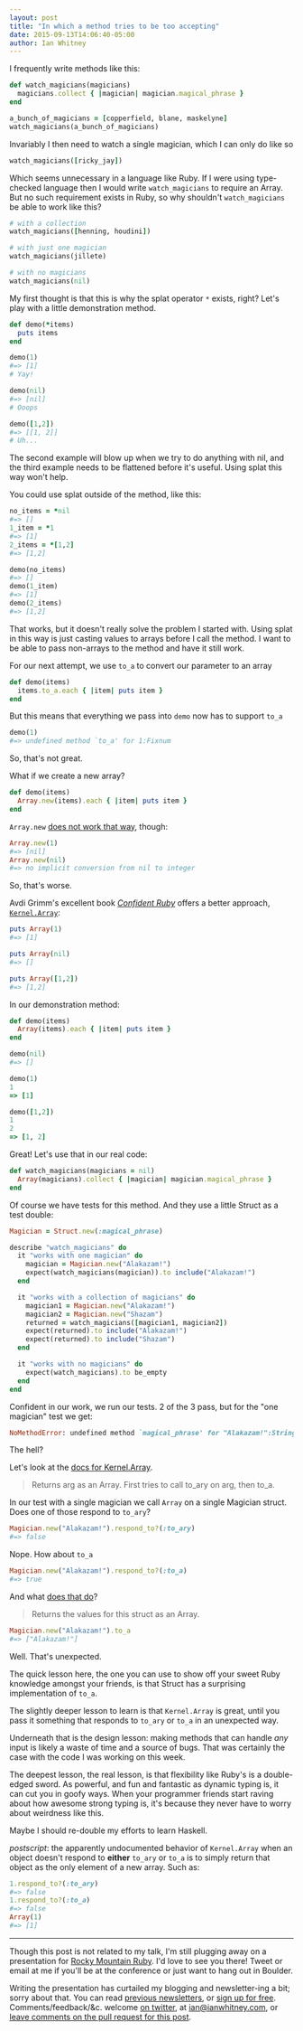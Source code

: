 ```yaml
---
layout: post
title: "In which a method tries to be too accepting"
date: 2015-09-13T14:06:40-05:00
author: Ian Whitney
---
```


I frequently write methods like this:

```ruby
def watch_magicians(magicians)
  magicians.collect { |magician| magician.magical_phrase }
end

a_bunch_of_magicians = [copperfield, blane, maskelyne]
watch_magicians(a_bunch_of_magicians)
```

Invariably I then need to watch a single magician, which I can only do like so

```ruby
watch_magicians([ricky_jay])
```

Which seems unnecessary in a language like Ruby. If I were using type-checked language then I would write `watch_magicians` to require an Array. But no such requirement exists in Ruby, so why shouldn't `watch_magicians` be able to work like this?

```ruby
# with a collection
watch_magicians([henning, houdini])

# with just one magician
watch_magicians(jillete)

# with no magicians
watch_magicians(nil)
```

<!--break-->

My first thought is that this is why the splat operator `*` exists, right? Let's play with a little demonstration method.

```ruby
def demo(*items)
  puts items
end

demo(1)
#=> [1]
# Yay!

demo(nil)
#=> [nil]
# Ooops

demo([1,2])
#=> [[1, 2]]
# Uh...
```

The second example will blow up when we try to do anything with nil, and the third example needs to be flattened before it's useful. Using splat this way won't help.

You could use splat outside of the method, like this:

```ruby
no_items = *nil
#=> []
1_item = *1
#=> [1]
2_items = *[1,2]
#=> [1,2]

demo(no_items)
#=> []
demo(1_item)
#=> [1]
demo(2_items)
#=> [1,2]
```

That works, but it doesn't really solve the problem I started with. Using splat in this way is just casting values to arrays before I call the method. I want to be able to pass non-arrays to the method and have it still work.

For our next attempt, we use `to_a` to convert our parameter to an array

```ruby
def demo(items)
  items.to_a.each { |item| puts item }
end
```

But this means that everything we pass into `demo` now has to support `to_a`

```ruby
demo(1)
#=> undefined method `to_a' for 1:Fixnum
```

So, that's not great.

What if we create a new array?

```ruby
def demo(items)
  Array.new(items).each { |item| puts item }
end
```

`Array.new` [does not work that way](http://ruby-doc.org/core-2.2.3/Array.html#method-c-new), though:

```ruby
Array.new(1)
#=> [nil]
Array.new(nil)
#=> no implicit conversion from nil to integer
```

So, that's worse. 

Avdi Grimm's excellent book [_Confident Ruby_](http://www.confidentruby.com) offers a better approach, [`Kernel.Array`](http://ruby-doc.org/core-2.2.3/Kernel.html#method-i-Array):

```ruby
puts Array(1)
#=> [1]

puts Array(nil)
#=> []

puts Array([1,2])
#=> [1,2]
```

In our demonstration method:

```ruby
def demo(items)
  Array(items).each { |item| puts item }
end

demo(nil)
#=> []

demo(1)
1
=> [1]

demo([1,2])
1
2
=> [1, 2]
```

Great! Let's use that in our real code:

```ruby
def watch_magicians(magicians = nil)
  Array(magicians).collect { |magician| magician.magical_phrase }
end
```

Of course we have tests for this method. And they use a little Struct as a test double:

```ruby
Magician = Struct.new(:magical_phrase)

describe "watch_magicians" do
  it "works with one magician" do
    magician = Magician.new("Alakazam!")
    expect(watch_magicians(magician)).to include("Alakazam!")
  end

  it "works with a collection of magicians" do
    magician1 = Magician.new("Alakazam!")
    magician2 = Magician.new("Shazam")
    returned = watch_magicians([magician1, magician2])
    expect(returned).to include("Alakazam!")
    expect(returned).to include("Shazam")
  end

  it "works with no magicians" do
    expect(watch_magicians).to be_empty
  end
end
```

Confident in our work, we run our tests. 2 of the 3 pass, but for the "one magician" test we get:

```ruby
NoMethodError: undefined method `magical_phrase' for "Alakazam!":String
```

The hell?

Let's look at the [docs for Kernel.Array](http://ruby-doc.org/core-2.2.3/Kernel.html#method-i-Array).

> Returns arg as an Array.
> First tries to call to_ary on arg, then to_a.

In our test with a single magician we call `Array` on a single Magician struct. Does one of those respond to `to_ary`?

```ruby
Magician.new("Alakazam!").respond_to?(:to_ary)
#=> false
```

Nope. How about `to_a`

```ruby
Magician.new("Alakazam!").respond_to?(:to_a)
#=> true
```

And what [does that do](http://ruby-doc.org/core-2.2.3/Struct.html#method-i-to_a)?

> Returns the values for this struct as an Array.

```ruby
Magician.new("Alakazam!").to_a
#=> ["Alakazam!"]
```

Well. That's unexpected.

The quick lesson here, the one you can use to show off your sweet Ruby knowledge amongst your friends, is that Struct has a surprising implementation of `to_a`.

The slightly deeper lesson to learn is that `Kernel.Array` is great, until you pass it something that responds to `to_ary` or `to_a` in an unexpected way.

Underneath that is the design lesson: making methods that can handle _any_ input is likely a waste of time and a source of bugs. That was certainly the case with the code I was working on this week.

The deepest lesson, the real lesson, is that flexibility like Ruby's is a double-edged sword. As powerful, and fun and fantastic as dynamic typing is, it can cut you in goofy ways. When your programmer friends start raving about how awesome strong typing is, it's because they never have to worry about weirdness like this.

Maybe I should re-double my efforts to learn Haskell.

_postscript_: the apparently undocumented behavior of `Kernel.Array` when an object doesn't respond to **either** `to_ary` or `to_a` is to simply return that object as the only element of a new array. Such as:

```ruby
1.respond_to?(:to_ary)
#=> false
1.respond_to?(:to_a)
#=> false
Array(1)
#=> [1]
```

---

Though this post is not related to my talk, I'm still plugging away on a presentation for [Rocky Mountain Ruby](http://rockymtnruby.com). I'd love to see you there! Tweet or email at me if you'll be at the conference or just want to hang out in Boulder.

Writing the presentation has curtailed my blogging and newsletter-ing a bit; sorry about that. You can read [previous newsletters](http://tinyletter.com/ianwhitney/archive), or [sign up for free](http://tinyletter.com/ianwhitney/). Comments/feedback/&c. welcome [on twitter](https://twitter.com/iwhitney/), at ian@ianwhitney.com, or [leave comments on the pull request for this post](https://github.com/IanWhitney/designisrefactoring/pull/8).
